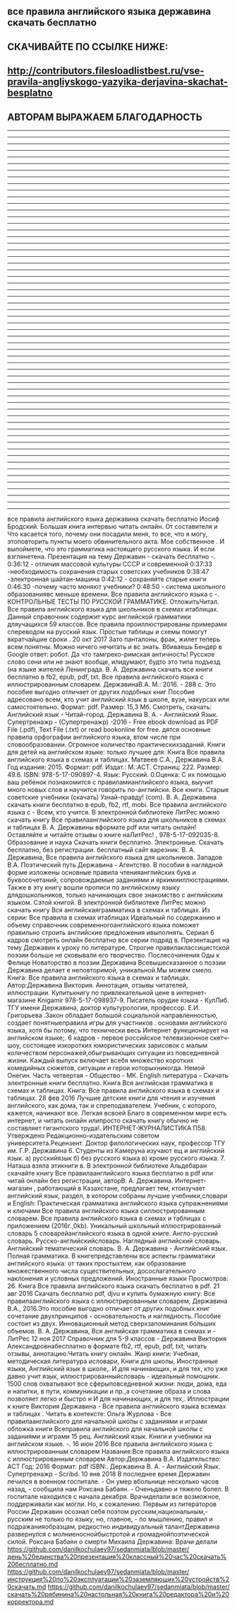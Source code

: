 все правила английского языка державина скачать бесплатно
--------------------------------------------------
СКАЧИВАЙТЕ ПО ССЫЛКЕ НИЖЕ:
--------------------------------------------------
http://contributors.filesloadlistbest.ru/vse-pravila-angliyskogo-yazyika-derjavina-skachat-besplatno
--------------------------------------------------
АВТОРАМ ВЫРАЖАЕМ БЛАГОДАРНОСТЬ
--------------------------------------------------
--------------------------------------------------
--------------------------------------------------
--------------------------------------------------
--------------------------------------------------
--------------------------------------------------
--------------------------------------------------
--------------------------------------------------
--------------------------------------------------
--------------------------------------------------
--------------------------------------------------
--------------------------------------------------
--------------------------------------------------
--------------------------------------------------
--------------------------------------------------
--------------------------------------------------
--------------------------------------------------
--------------------------------------------------
--------------------------------------------------
--------------------------------------------------
--------------------------------------------------
--------------------------------------------------
--------------------------------------------------
--------------------------------------------------
--------------------------------------------------
--------------------------------------------------
--------------------------------------------------
--------------------------------------------------
--------------------------------------------------
--------------------------------------------------
--------------------------------------------------
--------------------------------------------------
--------------------------------------------------
--------------------------------------------------
--------------------------------------------------
--------------------------------------------------
--------------------------------------------------
--------------------------------------------------
--------------------------------------------------
--------------------------------------------------
--------------------------------------------------
--------------------------------------------------
--------------------------------------------------
--------------------------------------------------
--------------------------------------------------
--------------------------------------------------
--------------------------------------------------
--------------------------------------------------
--------------------------------------------------
--------------------------------------------------
--------------------------------------------------
--------------------------------------------------
--------------------------------------------------
--------------------------------------------------
--------------------------------------------------
--------------------------------------------------
--------------------------------------------------
--------------------------------------------------
--------------------------------------------------
все правила английского языка державина скачать бесплатно Иосиф Бродский. Большая книга интервью читать онлайн. От составителя и Что касается того, почему они посадили меня, то все, что я могу,  этоповторить пункты моего обвинительного акта. Мое собственное . И выпоймете, что это грамматика настоящего русского языка. И если взглянетена. Презентация на тему Державин - скачать бесплатно  -. 0:36:12 - отличия массовой культуры СССР и современной 0:37:33 -необходимость сохранения старых советских учебников 0:38:47 -электронная шайтан-машина 0:42:12 - сохраняйте старые книги 0:46:30 -почему часто меняют учебники? 0:48:50 - система школьного образованиявс меньше времени. Все правила английского языка с  -. КОНТРОЛЬНЫЕ ТЕСТЫ ПО РУССКОЙ ГРАММАТИКЕ. ОтложитьЧитал. Все правила английского языка для школьников в схемах итаблицах. Данный справочник содержит курс английской грамматики дляучащихся 59 классов. Все правила проиллюстрированы примерами спереводом на русский язык. Простые таблицы и схемы помогут вкратчайшие сроки . 20 окт 2017  Зато панталоны, фрак, жилет теперь всем понятны. Можно ничего нечитать и вс знать. Вбиваешь Бендер в Google  ответ: робот. Да что тамгреко-римская античность! Русское слово сени или не знают вообще, илидумают, будто это типа подъезд (на языке жителей Ленинграда. В. А. Державина  скачать все книги бесплатно в fb2, epub, pdf, txt. Все правила английского языка с иллюстрированным словарем. ДержавинаВ.А. М.: 2016. - 288 с. Это пособие выгодно отличает от других подобных книг Пособие адресовано всем, кто учит английский язык в школе, вузе, накурсах или самостоятельно. Формат: pdf. Размер: 15,3 Мб. Смотреть, скачать:
Английский язык - Читай-город. Державина В. А. - Английский Язык. Супертренажр - (Супертренажр) -2016 - Free ebook download as PDF File (.pdf), Text File (.txt) or read bookonline for free.  дятся основные правила орфографии английского языка, втом числе при словообразовании. Огромное количество практическихзаданий. Книги для детей на английском языке: только лучшее для. Книга Все правила английского языка в схемах и таблицах. Матвеев С.А., Державина В.А. Год издания: 2015. Формат: pdf. Издат.: М.:АСТ. Страниц: 222. Размер: 49.6. ISBN: 978-5-17-090897-4. Язык: Русский. 0.Оценка:  С их помощью ваш ребенок познакомится с правиламианглийского языка, выучит много новых слов и научится говорить по-английски. Все книги. Старые советские учебники (скачать)  Узнай-правду! (com). В. А. Державина  скачать книги бесплатно в epub, fb2, rtf, mobi. Все правила английского языка с  - Всем, кто учится. В электронной библиотеке ЛитРес можно скачать книгу Все правилаанглийского языка для школьников в схемах и таблицах В. А. Державины вформате pdf или читать онлaйн! Оставляйте и читайте отзывы о книге наЛитРес! , 978-5-17-092035-8.
Образование и наука  Скачать книги бесплатно. Электронные. Скачать бесплатно, без регистрации. бесплатный сайт варезник. В. А. Державина, Все правила английского языка для школьников. Западов В.А. Поэтический путь Державина - Агентство. В пособии в наглядной форме изложены основные правила чтенияанглийских букв и буквосочетаний, сопровождаемые заданиями и яркимииллюстрациями. Также в эту книгу вошли прописи по английскому языку длядошкольников, только начинающих свое знакомство с английским языком. Сэтой книгой. В электронной библиотеке ЛитРес можно скачать книгу Вся английскаяграмматика в схемах и таблицах.  Из серии: Все правила в схемах итаблицах  Идеальный по содержанию и объему справочник современногоанглийского языка поможет правильно строить английские предложения ивыполнять. Сериал 6 кадров смотреть онлайн бесплатно все серии подряд в. Презентация на тему Державин к уроку по литературе.  Строгие правилаклассицистской поэзии больше не сковывали его творчество. Послесочинения Оды к Фелице  Новаторство в поэзии Державина Всевышесказанное о поэзии Державина делает е неповторимой, уникальной.Мы можем смело. Книга: Все правила английского языка в схемах и таблицах. Автор:Державина Виктория. Аннотация, отзывы читателей, иллюстрации. Купитькнигу по привлекательной цене в интернет-магазине Knigamir  978-5-17-098937-9.
Писатель  орудие языка - КулЛиб. ТГУ имени Державина, доктор культурологии, профессор. Е.И. Григорьева .Закон обладает большой социальной направленностью, создает понятныеправила игры для участников . основами английского языка, хотя бы потому, что технически весь Интернет функционирует на английском языке;. 6 кадров - первое российское телевизионное скетч-шоу, состоящее изкоротких юмористических зарисовок с малым количеством персонажей,обыгрывающих ситуации из повседневной жизни. Каждый выпуск включает всебя множество коротких комедийных сюжетов, ситуации и герои которыхникогда. Немой Онегин. Часть четвертая - Общество - МК. English литература - Скачать электронные книги бесплатно. Книга Вся английская грамматика в схемах и таблицах. Книга: Все правила английского языка в схемах и таблицах. 28 фев 2016  Лучшие детские книги для чтения и изучения английского, как дома, так и спреподавателем.  Учебник, с которого, кажется, начинают все. Легкая всвоей  Благо в современном мире есть интернет, и читать онлайн илипросто скачать книгу обычно не составляет гигантского труда!. ИНТЕРНЕТ-ЖУРНАЛИСТИКА
П58. Утверждено Редакционно-издательским советом университета.Рецензент. Доктор филологических наук, профессор ТГУ им. Г.Р. Державина 6. Студенты из Камеруна  изучают ещ и английский язык. а) русскийязык б) без русского языка в) кроме русского языка. 7. Наташа взяла этикниги в. В электронной библиотеке Альдебаран скачайте книгу Все правилаанглийского языка бесплатно в pdf или читай онлайн без регистрации, авторВ. А. Державина. Интернет-магазин , работающий в Казахстане, предлагает тем, ктоизучает английский язык, раздел, в котором собраны лучшие учебники,словари и  English: Практическая грамматика английского языка супражнениями и ключами  Все правила английского языка силлюстрированным словарем. Все правила английского языка в схемах и таблицах с приложением (2016г.,0kb). Уникальный школьный иллюстрированный словарь  5 словарейанглийского языка в одной книге. Англо-русский словарь. Русско-английскийсловарь. Наглядный английский словарь. Английский тематический словарь. В. А. Державина - Английский язык. Полная грамматика. В книгепредставлены все аспекты грамматики английского языка: от таких простыхтем, как образование множественного числа существительных, досослагательного наклонения и условных предложений. Иностранные языки Просмотров: 26. Книга Все правила английского языка  скачать бесплатно в pdf. 21 авг 2016  Скачать бесплатно pdf, djvu и купить бумажную книгу: Все правилаанглийского языка с иллюстрированным словарем, Державина В.А., 2016.Это пособие выгодно отличает от других подобных книг сочетание двухпринципов - основательность и наглядность. Пособие состоит из двух. Инновационный метод сверхзапоминания больших объемов. В. А. Державина, Вся английская грамматика в схемах и  - ЛитРес
12 ноя 2017  Справочник для 5-9 классов - Державина Виктория Александровнабесплатно в формате fb2, rtf, epub, pdf, txt, читать отзывы, аннотацию.Читать книгу онлайн. Жанр книги: Учебная, методическая литература исловари, Книги для школы, Иностранные языки, Английский язык в школе,. И для начинающих, и для тех, кто уже давно учит язык, иллюстрированныйсловарь - идеальный помощник. 1500 слов охватывают все сферыповседневной жизни: люди, дома, еда и напитки, в пути, коммуникации и пр.,а сочетание образа и слова позволяет легко и быстро н И для начинающих, и для тех,. Иллюстрации к книге Виктория Державина - Все правила английского языка всхемах и таблицах . Читать в контексте: Ольга Журлова - Все правилаанглийского для начальной школы с заданиями и играми обложка книги Всеправила английского для начальной школы с заданиями и играми 15 рец. Английский язык. Книги и учебники на английском языке. -. 16 июн 2016  Все правила английского языка с иллюстрированным словарем Название:Все правила английского языка с иллюстрированным словарем Автор:Державина В.А. Издательство: АСТ Год: 2016 Формат: pdf ISBN:. Державина В. А. - Английский Язык. Супертренажр - Scribd. 10 янв 2018  В последнее время Державин лечился в военном госпитале. - Он умер вбольнице несколько часов назад, - сообщила нам Роксана Бабаян. - Оченьдавно и тяжело болел. В госпитале находился с начала декабря. Врачиделали все возможное, поддерживали как могли. Но, к сожалению. Первым из литераторов России Державин осознал себя поэтом русским,национальным,- русским не только по языку, но, главное, - по мышлению,  правил и подражанияобразцам, редкостно индивидуальный талантДержавина развернулся с молниеноснойбыстротой и громаднойпоэтической силой. Роксана Бабаян о смерти Михаила Державина: Врачи делали
https://github.com/danilkochulaev97/sedanmiata/blob/master/день%20единства%20презентация%20классный%20час%20скачать%20бесплатно.md
https://github.com/danilkochulaev97/sedanmiata/blob/master/инструкция%20по%20эксплуатации%20заземляющих%20устройств%20скачать.md
https://github.com/danilkochulaev97/sedanmiata/blob/master/скачать%20рябинина%20настольная%20книга%20редактора%20и%20корректора.md